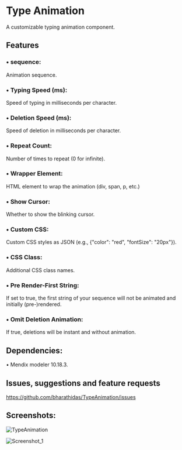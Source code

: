 # Type Animation

A customizable typing animation component.

## Features
### •	sequence: 
Animation sequence.
### •	Typing Speed (ms): 
Speed of typing in milliseconds per character.
### •	Deletion Speed (ms): 
Speed of deletion in milliseconds per character.
### •	Repeat Count: 
Number of times to repeat (0 for infinite).
### •	Wrapper Element: 
HTML element to wrap the animation (div, span, p, etc.)
### •	Show Cursor: 
Whether to show the blinking cursor.
### •	Custom CSS: 
Custom CSS styles as JSON (e.g., {"color": "red", "fontSize": "20px"}).
### •	CSS Class: 
Additional CSS class names.
### •	Pre Render-First String: 
If set to true, the first string of your sequence will not be animated and initially (pre-)rendered.
### •	Omit Deletion Animation: 
If true, deletions will be instant and without animation.

## Dependencies:
•	Mendix modeler 10.18.3.

## Issues, suggestions and feature requests
https://github.com/bharathidas/TypeAnimation/issues

## Screenshots:
![TypeAnimation](https://github.com/user-attachments/assets/cfbb1fd3-a3b1-44d8-8e65-ae62d4535b80)

![Screenshot_1](https://github.com/user-attachments/assets/12089e14-46ef-4926-9d64-7cc284d3c2c5)





